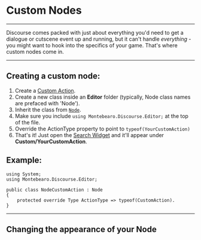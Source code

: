 # Custom Nodes
---

Discourse comes packed with just about everything you'd need to get a dialogue or cutscene event up and running, but it can't handle _everything_ - you might want to hook into the specifics of your game. That's where custom nodes come in.

---

## Creating a custom node:


1. Create a [Custom Action](custom-action).
1. Create a new class inside an **Editor** folder (typically, Node class names are prefaced with 'Node').
1. Inherit the class from [`Node`](node.md).
1. Make sure you include `using Montebearo.Discourse.Editor;` at the top of the file.
1. Override the ActionType property to point to `typeof(YourCustomAction)`
1. That's it! Just open the [Search Widget](search-widget.md) and it'll appear under  **Custom/YourCustomAction**.


## Example:

```
using System;
using Montebearo.Discourse.Editor;

public class NodeCustomAction : Node
{
    protected override Type ActionType => typeof(CustomAction).
}
```

---

## Changing the appearance of your Node
